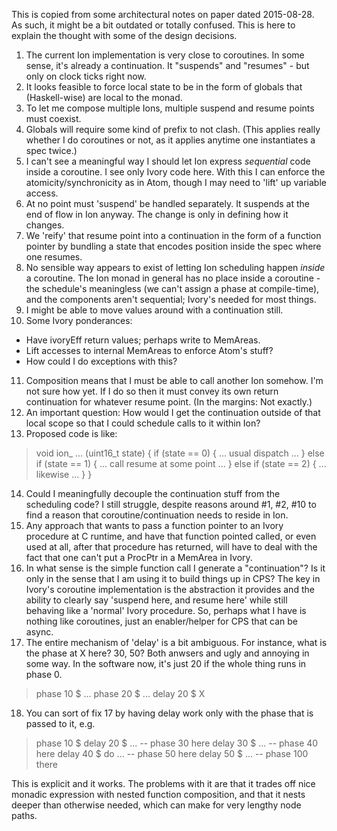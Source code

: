 This is copied from some architectural notes on paper dated 2015-08-28.
As such, it might be a bit outdated or totally confused.  This is here
to explain the thought with some of the design decisions.

1. The current Ion implementation is very close to coroutines.  In
some sense, it's already a continuation.  It "suspends" and
"resumes" - but only on clock ticks right now.
2. It looks feasible to force local state to be in the form of globals
that (Haskell-wise) are local to the monad.
3. To let me compose multiple Ions, multiple suspend and resume points
must coexist.
4. Globals will require some kind of prefix to not clash.  (This
applies really whether I do coroutines or not, as it applies
anytime one instantiates a spec twice.)
5. I can't see a meaningful way I should let Ion express _sequential_
code inside a coroutine.  I see only Ivory code here.  With this I
can enforce the atomicity/synchronicity as in Atom, though I may
need to 'lift' up variable access.
6. At no point must 'suspend' be handled separately.  It suspends at
the end of flow in Ion anyway.  The change is only in defining how
it changes.
7. We 'reify' that resume point into a continuation in the form of a
function pointer by bundling a state that encodes position inside
the spec where one resumes.
8. No sensible way appears to exist of letting Ion scheduling happen
_inside_ a coroutine.  The Ion monad in general has no place inside
a coroutine - the schedule's meaningless (we can't assign a phase
at compile-time), and the components aren't sequential; Ivory's
needed for most things.
9. I might be able to move values around with a continuation still.
10. Some Ivory ponderances:

- Have ivoryEff return values; perhaps write to MemAreas.
- Lift accesses to internal MemAreas to enforce Atom's stuff?
- How could I do exceptions with this?

11. Composition means that I must be able to call another Ion somehow.
I'm not sure how yet.  If I do so then it must convey its own
return continuation for whatever resume point.  (In the margins:
Not exactly.)
12. An important question: How would I get the continuation outside of
that local scope so that I could schedule calls to it within Ion?
13. Proposed code is like:

> void ion_ ... (uint16_t state) {
>     if (state == 0) {
>        ... usual dispatch ...
>     } else if (state == 1) {
>        ... call resume at some point ...
>     } else if (state == 2) {
>        ... likewise ...
>     }
> }

14. Could I meaningfully decouple the continuation stuff from the
scheduling code?  I still struggle, despite reasons around #1, #2, #10
to find a reason that coroutine/continuation needs to reside
in Ion.
15. Any approach that wants to pass a function pointer to an Ivory
procedure at C runtime, and have that function pointed called, or even
used at all, after that procedure has returned, will have to deal with
the fact that one can't put a ProcPtr in a MemArea in Ivory.
16. In what sense is the simple function call I generate a
"continuation"?  Is it only in the sense that I am using it to build
things up in CPS?  The key in Ivory's coroutine implementation is the
abstraction it provides and the ability to clearly say 'suspend here,
and resume here' while still behaving like a 'normal' Ivory procedure.
So, perhaps what I have is nothing like coroutines, just an
enabler/helper for CPS that can be async.
17. The entire mechanism of 'delay' is a bit ambiguous.  For instance,
what is the phase at X here? 30, 50?  Both anwsers and ugly and
annoying in some way.  In the software now, it's just 20 if the whole
thing runs in phase 0.

> phase 10 $
>    ...
>    phase 20 $
>       ...
> delay 20 $ X

18. You can sort of fix 17 by having delay work only with the phase
that is passed to it, e.g.

> phase 10 $
>    delay 20 $ ...  -- phase 30 here
>    delay 30 $ ...  -- phase 40 here
>    delay 40 $ do
>       ...          -- phase 50 here
>       delay 50 $ ...  -- phase 100 there

This is explicit and it works.  The problems with it are that it
trades off nice monadic expression with nested function composition,
and that it nests deeper than otherwise needed, which can make for
very lengthy node paths.
